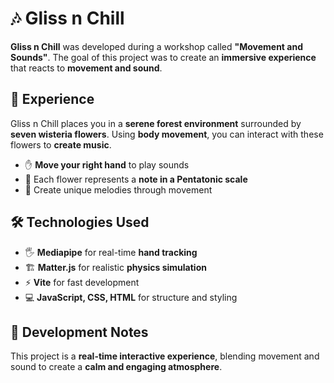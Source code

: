 # 🎶 Gliss n Chill  

**Gliss n Chill** was developed during a workshop called **"Movement and Sounds"**. The goal of this project was to create an **immersive experience** that reacts to **movement and sound**.  

## 🎵 Experience  
Gliss n Chill places you in a **serene forest environment** surrounded by **seven wisteria flowers**. Using **body movement**, you can interact with these flowers to **create music**.  
- ✋ **Move your right hand** to play sounds  
- 🌸 Each flower represents a **note in a Pentatonic scale**  
- 🎼 Create unique melodies through movement  

## 🛠️ Technologies Used  
- 🖐 **Mediapipe** for real-time **hand tracking**  
- 🏗️ **Matter.js** for realistic **physics simulation**  
- ⚡ **Vite** for fast development  
- 💻 **JavaScript, CSS, HTML** for structure and styling  

## 🚀 Development Notes  
This project is a **real-time interactive experience**, blending movement and sound to create a **calm and engaging atmosphere**.  
